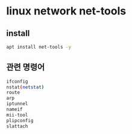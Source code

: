 # linux network net-tools

## install

```sh
apt install net-tools -y
```

## 관련 명령어

```sh
ifconfig
nstat(netstat)
route
arp
iptunnel
nameif
mii-tool
plipconfig
slattach
```
